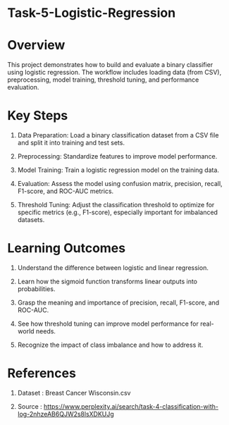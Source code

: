 # Task-5-Logistic-Regression

# Overview
This project demonstrates how to build and evaluate a binary classifier using logistic regression. The workflow includes loading data (from CSV), preprocessing, model training, threshold tuning, and performance evaluation.

# Key Steps
1) Data Preparation: Load a binary classification dataset from a CSV file and split it into training and test sets.

2) Preprocessing: Standardize features to improve model performance.

3) Model Training: Train a logistic regression model on the training data.

4) Evaluation: Assess the model using confusion matrix, precision, recall, F1-score, and ROC-AUC metrics.

5) Threshold Tuning: Adjust the classification threshold to optimize for specific metrics (e.g., F1-score), especially important for imbalanced datasets.

# Learning Outcomes
1) Understand the difference between logistic and linear regression.

2) Learn how the sigmoid function transforms linear outputs into probabilities.

3) Grasp the meaning and importance of precision, recall, F1-score, and ROC-AUC.

4) See how threshold tuning can improve model performance for real-world needs.

5) Recognize the impact of class imbalance and how to address it.

# References
1) Dataset : Breast Cancer Wisconsin.csv

2) Source : https://www.perplexity.ai/search/task-4-classification-with-log-2nhzeAB6QJW2s8lsXDKUJg
